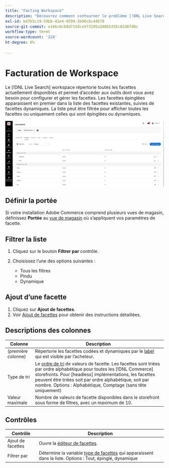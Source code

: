 ```yaml
---
title: "Facting Workspace"
description: "Découvrez comment contourner le problème [!DNL Live Search] faceting workspace."
exl-id: b47b5c19-59bb-41e4-9599-3b90cbc44b70
source-git-commit: e166c8cb9d715dce573195a188b5335c02d8fd0c
workflow-type: tm+mt
source-wordcount: '224'
ht-degree: 0%

---
```


# Facturation de Workspace

Le [!DNL Live Search] workspace répertorie toutes les facettes actuellement disponibles et permet d’accéder aux outils dont vous avez besoin pour configurer et gérer les facettes. Les facettes épinglées apparaissent en premier dans la liste des facettes existantes, suivies de facettes dynamiques. La liste peut être filtrée pour afficher toutes les facettes ou uniquement celles qui sont épinglées ou dynamiques.

![Espace de travail de facette](assets/faceting-workspace.png)

## Définir la portée

Si votre installation Adobe Commerce comprend plusieurs vues de magasin, définissez **Portée** au [vue de magasin](https://experienceleague.adobe.com/docs/commerce-admin/start/setup/websites-stores-views.html#scope-settings) où s’appliquent vos paramètres de facette.

## Filtrer la liste

1. Cliquez sur le bouton **Filtrer par** contrôle.
1. Choisissez l’une des options suivantes :

   * Tous les filtres
   * Pindu
   * Dynamique

## Ajout d’une facette

1. Cliquez sur **Ajout de facettes**.
1. Voir [Ajout de facettes](facets-add.md) pour obtenir des instructions détaillées.

## Descriptions des colonnes

| Colonne | Description |
|--- |--- |
| (première colonne) | Répertorie les facettes codées et dynamiques par le [label](facets-type.md) qui est visible par l’acheteur. |
| Type de tri | Le [ordre de tri](facets-type.md) de valeurs de facette. Les facettes sont triées par ordre alphabétique pour toutes les [!DNL Commerce] storefronts. Pour [headless] implémentations, les facettes peuvent être triées soit par ordre alphabétique, soit par nombre. Options : Alphabétique, Comptage (sans tête uniquement) |
| Valeur maximale | Nombre de valeurs de facette disponibles dans le storefront sous forme de filtres, avec un maximum de 10. |

## Contrôles

| Contrôle | Description |
|--- |--- |
| Ajout de facettes | Ouvre la [éditeur de facettes](facets-add.md). |
| Filtrer par | Détermine la variable [type de facettes](facets-type.md) qui apparaissent dans la liste. Options : Tout, épinglé, dynamique |
